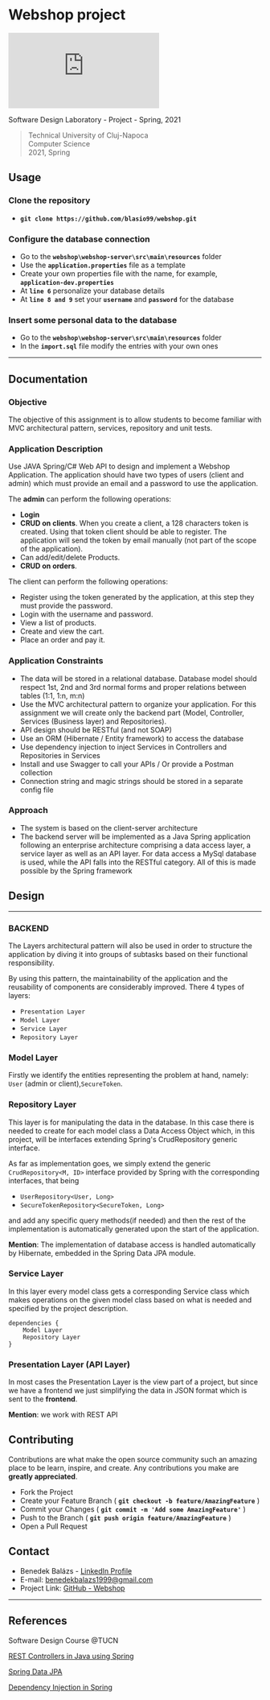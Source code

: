 # Webshop project

![GitHub repo size](https://img.shields.io/github/repo-size/scottydocs/README-template.md)

Software Design Laboratory - Project - Spring, 2021

> Technical University of Cluj-Napoca\
Computer Science\
2021, Spring

## **Usage**

### Clone the repository

- **``
git clone https://github.com/blasio99/webshop.git
``**

### Configure the database connection

- Go to the **`webshop\webshop-server\src\main\resources`** folder
- Use the **`application.properties`** file as a template
- Create your own properties file with the name, for example, **`application-dev.properties`**
- At **`line 6`** personalize your database details
- At **`line 8 and 9`** set your **`username`** and **`password`** for the database

### Insert some personal data to the database

- Go to the **`webshop\webshop-server\src\main\resources`** folder
- In the **`import.sql`** file modify the entries with your own ones
  
___

## **Documentation**

### **Objective**

The objective of this assignment is to allow students to become familiar with MVC architectural pattern, services, repository and unit tests.

### **Application Description**

Use JAVA Spring/C# Web API to design and implement a Webshop Application. The application should have two types of users (client and admin) which must provide an email and a password to use the application.  

The __admin__ can perform the following operations:

- __Login__
- __CRUD on clients__. When you create a client, a 128 characters token is created. Using that token client should be able to register. The application will send the token by email manually (not part of the scope of the application).
- Can add/edit/delete Products.
- __CRUD on orders__.

The client can perform the following operations:  

- Register using the token generated by the application, at this step they must provide the password.
- Login with the username and password.
- View a list of products.
- Create and view the cart.
- Place an order and pay it.

### __Application Constraints__

- The data will be stored in a relational database. Database model should respect 1st, 2nd and 3rd normal forms and proper relations between tables (1:1, 1:n, m:n)
- Use the MVC architectural pattern to organize your application. For this assignment we will create only the backend part (Model, Controller, Services (Business layer) and Repositories).
- API design should be RESTful (and not SOAP)
- Use an ORM (Hibernate / Entity framework) to access the database
- Use dependency injection to inject Services in Controllers and Repositories in Services
- Install and use Swagger to call your APIs / Or provide a Postman collection
- Connection string and magic strings should be stored in a separate config file  
  
### **Approach**

- The system is based on the client-server architecture
- The backend server will be implemented as a Java Spring application following an enterprise architecture comprising a data access layer, a service layer as well as an API layer. For data access a MySql database is used, while the API falls into the RESTful category. All of this is made possible by the Spring framework

## **Design**

___

### **BACKEND**

The Layers architectural pattern will also be used in order to structure the application by diving it into groups of subtasks based on their functional responsibility.  

By using this pattern, the maintainability of the application and the reusability of components are considerably improved.
There 4 types of layers:

- `Presentation Layer`
- `Model Layer`
- `Service Layer`
- `Repository Layer`

### **Model Layer**

Firstly we identify the entities representing the problem at hand, namely: `User` (admin or client),`SecureToken`.

### **Repository Layer**

This layer is for manipulating the data in the database. In this case there is needed to create for each model class a Data Access Object which, in this project, will be interfaces extending Spring's CrudRepository generic interface.

As far as implementation goes, we simply extend the generic `CrudRepository<M, ID>` interface provided by Spring with the corresponding interfaces, that being

- `UserRepository<User, Long>`
- `SecureTokenRepository<SecureToken, Long>`

and add any specific query methods(if needed) and then the rest of the implementation is automatically generated upon the start of the application.

**Mention**: The implementation of database access is handled automatically by Hibernate, embedded in the Spring Data JPA module.

### **Service Layer**

In this layer every model class gets a corresponding Service class which makes operations on the given model class based on what is needed and specified by the project description.

```{build.gradle}
dependencies {
    Model Layer
    Repository Layer
}
```

### **Presentation Layer (API Layer)**

In most cases the Presentation Layer is the view part of a project, but since we have a frontend we just simplifying the data in JSON format which is sent to the **frontend**.

**Mention**: we work with REST API

## **Contributing**

Contributions are what make the open source community such an amazing place to be learn, inspire, and create. Any contributions you make are **greatly appreciated**.  

- Fork the Project  
- Create your Feature Branch ( **`git checkout -b feature/AmazingFeature`** )
- Commit your Changes ( **`git commit -m 'Add some AmazingFeature'`** )
- Push to the Branch ( **`git push origin feature/AmazingFeature`** )
- Open a Pull Request  

## **Contact**

- Benedek Balázs - [LinkedIn Profile](https://www.linkedin.com/in/balazs-benedek-009322183/)
- E-mail: benedekbalazs1999@gmail.com
- Project Link: [GitHub - Webshop](https://github.com/blasio99/webshop)

___

## **References**

Software Design Course @TUCN

[REST Controllers in Java using Spring](https://www.baeldung.com/category/rest/)

[Spring Data JPA](https://www.baeldung.com/the-persistence-layer-with-spring-data-jpa)

[Dependency Injection in Spring](https://www.baeldung.com/inversion-control-and-dependency-injection-in-spring)

